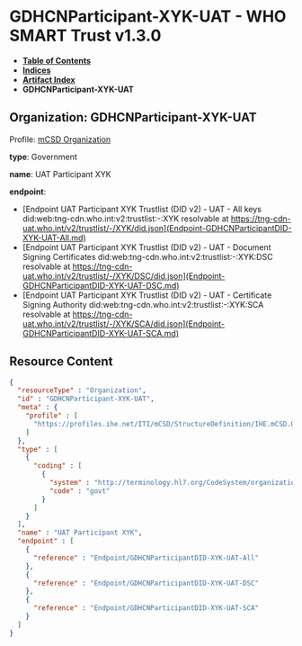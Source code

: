 # GDHCNParticipant-XYK-UAT - WHO SMART Trust v1.3.0

* [**Table of Contents**](toc.md)
* [**Indices**](indices.md)
* [**Artifact Index**](artifacts.md)
* **GDHCNParticipant-XYK-UAT**

## Organization: GDHCNParticipant-XYK-UAT

Profile: [mCSD Organization](https://profiles.ihe.net/ITI/mCSD/4.0.0/StructureDefinition-IHE.mCSD.Organization.html)

**type**: Government

**name**: UAT Participant XYK

**endpoint**: 

* [Endpoint UAT Participant XYK Trustlist (DID v2) - UAT - All keys did:web:tng-cdn.who.int:v2:trustlist:-:XYK resolvable at https://tng-cdn-uat.who.int/v2/trustlist/-/XYK/did.json](Endpoint-GDHCNParticipantDID-XYK-UAT-All.md)
* [Endpoint UAT Participant XYK Trustlist (DID v2) - UAT - Document Signing Certificates did:web:tng-cdn.who.int:v2:trustlist:-:XYK:DSC resolvable at https://tng-cdn-uat.who.int/v2/trustlist/-/XYK/DSC/did.json](Endpoint-GDHCNParticipantDID-XYK-UAT-DSC.md)
* [Endpoint UAT Participant XYK Trustlist (DID v2) - UAT - Certificate Signing Authority did:web:tng-cdn.who.int:v2:trustlist:-:XYK:SCA resolvable at https://tng-cdn-uat.who.int/v2/trustlist/-/XYK/SCA/did.json](Endpoint-GDHCNParticipantDID-XYK-UAT-SCA.md)



## Resource Content

```json
{
  "resourceType" : "Organization",
  "id" : "GDHCNParticipant-XYK-UAT",
  "meta" : {
    "profile" : [
      "https://profiles.ihe.net/ITI/mCSD/StructureDefinition/IHE.mCSD.Organization"
    ]
  },
  "type" : [
    {
      "coding" : [
        {
          "system" : "http://terminology.hl7.org/CodeSystem/organization-type",
          "code" : "govt"
        }
      ]
    }
  ],
  "name" : "UAT Participant XYK",
  "endpoint" : [
    {
      "reference" : "Endpoint/GDHCNParticipantDID-XYK-UAT-All"
    },
    {
      "reference" : "Endpoint/GDHCNParticipantDID-XYK-UAT-DSC"
    },
    {
      "reference" : "Endpoint/GDHCNParticipantDID-XYK-UAT-SCA"
    }
  ]
}

```
